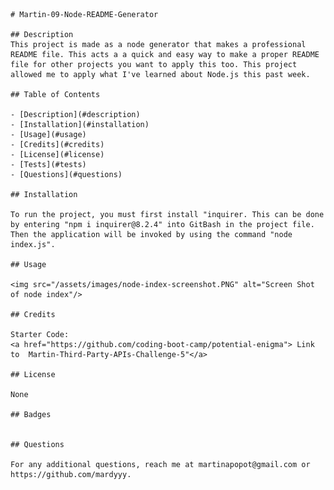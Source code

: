     # Martin-09-Node-README-Generator

    ## Description
    This project is made as a node generator that makes a professional README file. This acts a a quick and easy way to make a proper README file for other projects you want to apply this too. This project allowed me to apply what I've learned about Node.js this past week.

    ## Table of Contents 

    - [Description](#description)
    - [Installation](#installation)
    - [Usage](#usage)
    - [Credits](#credits)
    - [License](#license)
    - [Tests](#tests)
    - [Questions](#questions)

    ## Installation

    To run the project, you must first install "inquirer. This can be done by entering "npm i inquirer@8.2.4" into GitBash in the project file. Then the application will be invoked by using the command "node index.js".

    ## Usage

    <img src="/assets/images/node-index-screenshot.PNG" alt="Screen Shot of node index"/>

    ## Credits

    Starter Code:
    <a href="https://github.com/coding-boot-camp/potential-enigma"> Link to  Martin-Third-Party-APIs-Challenge-5"</a>

    ## License

    None

    ## Badges

    
    ## Questions

    For any additional questions, reach me at martinapopot@gmail.com or https://github.com/mardyyy.

    